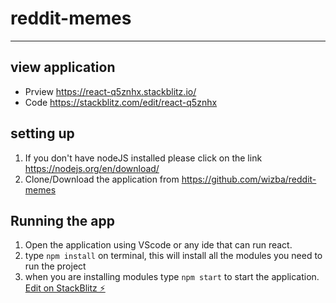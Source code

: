 # reddit-memes
---
## view application
- Prview https://react-q5znhx.stackblitz.io/
- Code https://stackblitz.com/edit/react-q5znhx
## setting up 
1. If you don't have nodeJS installed please click on the link https://nodejs.org/en/download/
2. Clone/Download the application from https://github.com/wizba/reddit-memes

## Running the app
1. Open the application using VScode or any ide that can run react.
2. type `npm install` on terminal, this will install all the modules you need to run the project
3. when you are installing modules type `npm start` to start the application.
[Edit on StackBlitz ⚡️](https://stackblitz.com/edit/react-q5znhx)